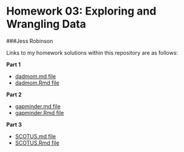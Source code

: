 # Homework 03: Exploring and Wrangling Data
###Jess Robinson


Links to my homework solutions within this repository are as follows:

**Part 1**

* [dadmom.md file](dadmom.md)
* [dadmom.Rmd file](dadmom.Rmd)

**Part 2**

* [gapminder.md file](gapminder.md)
* [gapminder.Rmd file](gapminder.Rmd)

**Part 3**

* [SCOTUS.md file](scotus.md)
* [SCOTUS.Rmd file](scotus.Rmd)
